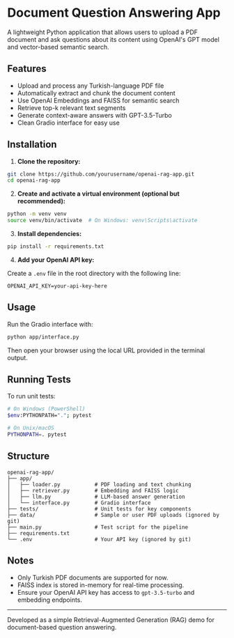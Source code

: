# Document Question Answering App

A lightweight Python application that allows users to upload a PDF document and ask questions about its content using OpenAI's GPT model and vector-based semantic search.

## Features

- Upload and process any Turkish-language PDF file
- Automatically extract and chunk the document content
- Use OpenAI Embeddings and FAISS for semantic search
- Retrieve top-k relevant text segments
- Generate context-aware answers with GPT-3.5-Turbo
- Clean Gradio interface for easy use

## Installation

1. **Clone the repository:**

```bash
git clone https://github.com/yourusername/openai-rag-app.git
cd openai-rag-app
```

2. **Create and activate a virtual environment (optional but recommended):**

```bash
python -m venv venv
source venv/bin/activate  # On Windows: venv\Scripts\activate
```

3. **Install dependencies:**

```bash
pip install -r requirements.txt
```

4. **Add your OpenAI API key:**

Create a `.env` file in the root directory with the following line:

```env
OPENAI_API_KEY=your-api-key-here
```

## Usage

Run the Gradio interface with:

```bash
python app/interface.py
```

Then open your browser using the local URL provided in the terminal output.

## Running Tests

To run unit tests:

```bash
# On Windows (PowerShell)
$env:PYTHONPATH="."; pytest

# On Unix/macOS
PYTHONPATH=. pytest
```

## Structure

```
openai-rag-app/
├── app/
│   ├── loader.py           # PDF loading and text chunking
│   ├── retriever.py        # Embedding and FAISS logic
│   ├── llm.py              # LLM-based answer generation
│   └── interface.py        # Gradio interface
├── tests/                  # Unit tests for key components
├── data/                   # Sample or user PDF uploads (ignored by git)
├── main.py                 # Test script for the pipeline 
├── requirements.txt
└── .env                    # Your API key (ignored by git)
```

## Notes

- Only Turkish PDF documents are supported for now.
- FAISS index is stored in-memory for real-time processing.
- Ensure your OpenAI API key has access to `gpt-3.5-turbo` and embedding endpoints.

---

Developed as a simple Retrieval-Augmented Generation (RAG) demo for document-based question answering.

